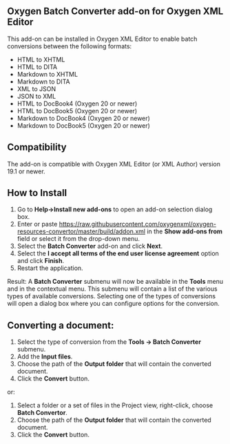 ## Oxygen Batch Converter add-on for Oxygen XML Editor
This add-on can be installed in Oxygen XML Editor to enable batch conversions between the following formats:  

* HTML to XHTML
* HTML to DITA
* Markdown to XHTML
* Markdown to DITA
* XML to JSON
* JSON to XML
* HTML to DocBook4 (Oxygen 20 or newer) 
* HTML to DocBook5 (Oxygen 20 or newer) 
* Markdown to DocBook4 (Oxygen 20 or newer) 
* Markdown to DocBook5 (Oxygen 20 or newer) 

## Compatibility

The add-on is compatible with Oxygen XML Editor (or XML Author) version 19.1 or newer. 

## How to Install

1. Go to **Help->Install new add-ons** to open an add-on selection dialog box.
2. Enter or paste https://raw.githubusercontent.com/oxygenxml/oxygen-resources-convertor/master/build/addon.xml in the **Show add-ons from** field or select it from the drop-down menu.
3. Select the **Batch Converter** add-on and click **Next**.
4. Select the **I accept all terms of the end user license agreement** option and click **Finish**.
5. Restart the application.

Result: A **Batch Converter** submenu will now be available in the **Tools** menu and in the contextual menu. This submenu will contain a list of the various types of available conversions. Selecting one of the types of conversions will open a dialog box where you can configure options for the conversion.

## Converting a document:

1. Select the type of conversion from the **Tools -> Batch Converter** submenu.
1. Add the **Input files**.
1. Choose the path of the **Output folder** that will contain the converted document.
1. Click the **Convert** button.

or:

1. Select a folder or a set of files in the Project view, right-click, choose **Batch Convertor**. 
1. Choose the path of the **Output folder** that will contain the converted document.
1. Click the **Convert** button.

